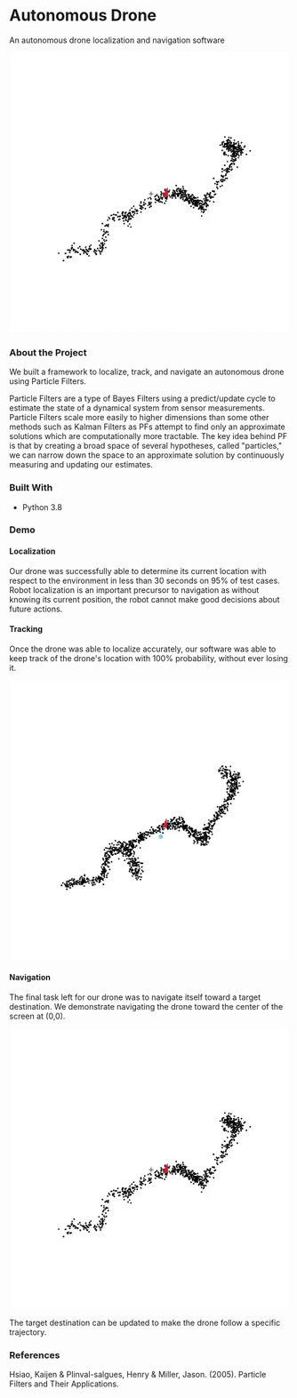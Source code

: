 # Autonomous Drone
An autonomous drone localization and navigation software

![](https://github.com/prtpydv/autonomous-drone/blob/main/gif/nav.gif)

### About the Project
We built a framework to localize, track, and navigate an autonomous drone using Particle Filters.

Particle Filters are a type of Bayes Filters using a predict/update cycle to estimate the state 
of a dynamical system from sensor measurements. Particle Filters scale more easily to higher dimensions
than some other methods such as Kalman Filters as PFs attempt to find only an approximate solutions which
are computationally more tractable. The key idea behind PF is that by creating a broad
space of several hypotheses, called "particles," we can narrow down the space to an approximate solution by 
continuously measuring and updating our estimates.

### Built With
* Python 3.8

### Demo
#### Localization
Our drone was successfully able to determine its current location with respect to the environment 
in less than 30 seconds on 95% of test cases. 
Robot localization is an important precursor to navigation as without knowing its current position,
the robot cannot make good decisions about future actions.

#### Tracking

Once the drone was able to localize accurately, our software was able to keep track of the drone's location
with 100% probability, without ever losing it.

![](https://github.com/prtpydv/autonomous-drone/blob/main/gif/loc_trac.gif)


#### Navigation

The final task left for our drone was to navigate itself toward a target destination. We demonstrate
navigating the drone toward the center of the screen at (0,0). 

![](https://github.com/prtpydv/autonomous-drone/blob/main/gif/nav.gif)

The target destination can be updated to make the drone follow a specific trajectory.


### References
Hsiao, Kaijen & Plinval-salgues, Henry & Miller, Jason. (2005). Particle Filters and Their Applications. 
